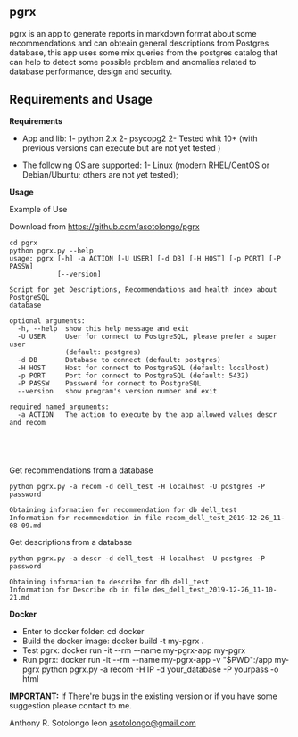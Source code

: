 pgrx
-------------------------

pgrx is an app to generate reports in markdown format about some recommendations and can obteain general descriptions from  Postgres database, this app uses some mix queries from the postgres catalog that can help to detect some possible problem and anomalies related to database performance, design and security.



Requirements and Usage
-------------------------

**Requirements**

* App and lib:
   1-    python 2.x
   2-    psycopg2
   2-    Tested whit 10+ (with previous versions can execute but are not yet tested )
   



* The following OS are supported:
  1- Linux (modern RHEL/CentOS or Debian/Ubuntu; others are not yet tested);


**Usage**

Example of Use

Download from  https://github.com/asotolongo/pgrx

```
cd pgrx
python pgrx.py --help
usage: pgrx [-h] -a ACTION [-U USER] [-d DB] [-H HOST] [-p PORT] [-P PASSW]
            [--version]

Script for get Descriptions, Recommendations and health index about PostgreSQL
database

optional arguments:
  -h, --help  show this help message and exit
  -U USER     User for connect to PostgreSQL, please prefer a super user
              (default: postgres)
  -d DB       Database to connect (default: postgres)
  -H HOST     Host for connect to PostgreSQL (default: localhost)
  -p PORT     Port for connect to PostgreSQL (default: 5432)
  -P PASSW    Password for connect to PostgreSQL
  --version   show program's version number and exit

required named arguments:
  -a ACTION   The action to execute by the app allowed values descr and recom





```



Get  recommendations from a database 

```
python pgrx.py -a recom -d dell_test -H localhost -U postgres -P password

Obtaining information for recommendation for db dell_test
Information for recommendation in file recom_dell_test_2019-12-26_11-08-09.md
```

Get  descriptions from a database 

```
python pgrx.py -a descr -d dell_test -H localhost -U postgres -P password

Obtaining information to describe for db dell_test
Information for Describe db in file des_dell_test_2019-12-26_11-10-21.md

```


**Docker**

- Enter to docker folder:
 cd docker
- Build the docker image:
docker build -t my-pgrx .
- Test pgrx:
docker run -it --rm --name my-pgrx-app my-pgrx
- Run pgrx:
docker run -it --rm --name my-pgrx-app -v "$PWD":/app my-pgrx python pgrx.py -a recom -H IP -d your_database -P yourpass -o html


**IMPORTANT:** 
If There're bugs in the existing version or if you have some suggestion please contact to me.  

Anthony R. Sotolongo leon
asotolongo@gmail.com
